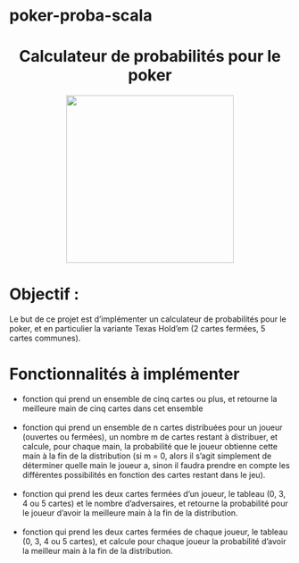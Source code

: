 # poker-proba-scala

<div align = "center">
  
  <h1>Calculateur de probabilités pour le poker</h1>

   <img src ="https://media.giphy.com/media/3ov9jUCYetT3GVwcy4/giphy-downsized-large.gif" width="300px"/>
  
  
  </div>

  
  <h1>Objectif :</h1>
  <p>Le but de ce projet est d’implémenter un calculateur de probabilités
pour le poker, et en particulier la variante Texas Hold’em (2 cartes fermées,
5 cartes communes).</p>
  
  <h1>Fonctionnalités à implémenter</h1>

<ul>
  <li>fonction qui prend un ensemble de cinq cartes ou plus, et retourne la
          meilleure main de cinq cartes dans cet ensemble</li>
  <br>
  
  <li>fonction qui prend un ensemble de n cartes distribuées pour un joueur
        (ouvertes ou fermées), un nombre m de cartes restant à distribuer, et
        calcule, pour chaque main, la probabilité que le joueur obtienne cette
        main à la fin de la distribution (si m = 0, alors il s’agit simplement de
        déterminer quelle main le joueur a, sinon il faudra prendre en compte
        les différentes possibilités en fonction des cartes restant dans le jeu).</li>  
    <br>

  <li>fonction qui prend les deux cartes fermées d’un joueur, le tableau (0,
        3, 4 ou 5 cartes) et le nombre d’adversaires, et retourne la probabilité
        pour le joueur d’avoir la meilleure main à la fin de la distribution.</li>
    <br>

   <li>fonction qui prend les deux cartes fermées de chaque joueur, le tableau
        (0, 3, 4 ou 5 cartes), et calcule pour chaque joueur la probabilité
        d’avoir la meilleur main à la fin de la distribution.</li>
  <br>

</ul>
      
      
  
